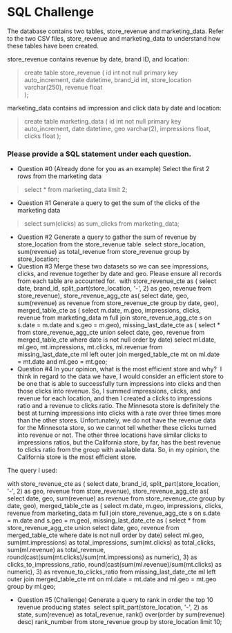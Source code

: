 # SQL Challenge

The database contains two tables, store_revenue and marketing_data.  Refer to the two CSV
files, store_revenue and marketing_data to understand how these tables have been created.

store_revenue contains revenue by date, brand ID, and location:

 >  create table store_revenue (
 >     id int not null primary key auto_increment,
 >    date datetime,
 >    brand_id int,
 >    store_location varchar(250),
 >    revenue float  
 >  );

marketing_data contains ad impression and click data by date and location:

> create table marketing_data (
>  id int not null primary key auto_increment,
>  date datetime,
>  geo varchar(2),
>  impressions float,
>  clicks float
> );

### Please provide a SQL statement under each question.

* Question #0 (Already done for you as an example)
 Select the first 2 rows from the marketing data
​
>  select *
>  from marketing_data
> limit 2;
​
*  Question #1 
Generate a query to get the sum of the clicks of the marketing data
​
>  select sum(clicks) as sum_clicks
>  from marketing_data;
​
*  Question #2
 Generate a query to gather the sum of revenue by store_location from the store_revenue table
​
select store_location, sum(revenue) as total_revenue
from store_revenue
group by store_location;
​
*  Question #3
 Merge these two datasets so we can see impressions, clicks, and revenue together by date
and geo.
 Please ensure all records from each table are accounted for.
​
with store_revenue_cte as (
		  select date, brand_id, split_part(store_location, '-', 2) as geo, revenue
		  from store_revenue),
	 store_revenue_agg_cte as(
		   select date, geo, sum(revenue) as revenue
		   from store_revenue_cte
		   group by date, geo),
	 merged_table_cte as (
		   select m.date, m.geo, impressions, clicks, revenue
		   from marketing_data m
		   full join store_revenue_agg_cte s
		   on s.date = m.date and s.geo = m.geo),
	missing_last_date_cte as (
		  select *
		  from store_revenue_agg_cte 
		  union
		  select date, geo, revenue
		  from merged_table_cte
		  where date is not null
		  order by date)
	select ml.date, ml.geo, mt.impressions, mt.clicks, ml.revenue
	from missing_last_date_cte ml
	left outer join merged_table_cte mt
	on ml.date = mt.date and ml.geo = mt.geo;
​
* Question #4
 In your opinion, what is the most efficient store and why?
​
I think in regard to the data we have, I would consider an efficient store to be one that is able to successfully turn impressions into clicks and then those clicks into revenue. So, I summed impressions, clicks, and revenue for each location, and then I created a clicks to impressions ratio and a revenue to clicks ratio. The Minnesota store is definitely the best at turning impressions into clicks with a rate over three times more than the other stores. Unfortunately, we do not have the revenue data for the Minnesota store, so we cannot tell whether these clicks turned into revenue or not. The other three locations have similar clicks to impressions ratios, but the California store, by far, has the best revenue to clicks ratio from the group with available data. So, in my opinion, the California store is the most efficient store.

The query I used:

with store_revenue_cte as (
		   select date, brand_id, split_part(store_location, '-', 2) as geo, revenue
		   from store_revenue),
	 store_revenue_agg_cte as(
		   select date, geo, sum(revenue) as revenue
		   from store_revenue_cte
		   group by date, geo),
	 merged_table_cte as (
		   select m.date, m.geo, impressions, clicks, revenue
		   from marketing_data m
		   full join store_revenue_agg_cte s
		   on s.date = m.date and s.geo = m.geo),
	 missing_last_date_cte as (
		   select *
		   from store_revenue_agg_cte 
		   union
		   select date, geo, revenue
		   from merged_table_cte
		   where date is not null
		   order by date)
	 select ml.geo, sum(mt.impressions) as total_impressions, sum(mt.clicks) as total_clicks, sum(ml.revenue) as total_revenue,
	 round(cast(sum(mt.clicks)/sum(mt.impressions) as numeric), 3) as clicks_to_impressions_ratio,
	 round(cast(sum(ml.revenue)/sum(mt.clicks) as numeric), 3) as revenue_to_clicks_ratio
	 from missing_last_date_cte ml
	 left outer join merged_table_cte mt
	 on ml.date = mt.date and ml.geo = mt.geo
	 group by ml.geo;
​
* Question #5 (Challenge)
 Generate a query to rank in order the top 10 revenue producing states
​
select split_part(store_location, '-', 2) as state, sum(revenue) as total_revenue,
rank() over(order by sum(revenue) desc) rank_number
from store_revenue
group by store_location
limit 10;
